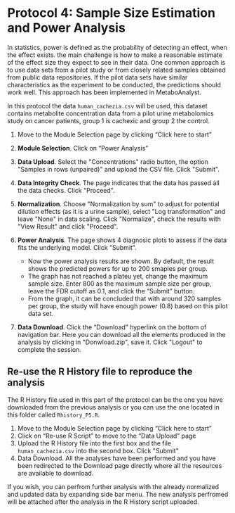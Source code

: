 # Protocol 4: Sample Size Estimation and Power Analysis

In statistics, power is defined as the probability of detecting an effect, when the effect exists. the main challenge is how to make a reasonable estimate of the effect size they expect to see in their data. One common approach is to use data sets from a pilot study or from closely related samples obtained from public data repositories. If the pilot data sets have similar characteristics as the experiment to be conducted, the predictions should work well. This approach has been implemented in MetaboAnalyst.

In this protocol the data `human_cachezia.csv` will be used, this dataset contains metabolite concentration data from a pilot urine metabolomics study on cancer patients, group 1 is cachexic and group 2 the control.

1.	Move to the Module Selection page by clicking “Click here to start”
2.	**Module Selection**. Click on “Power Analysis”
3. **Data Upload**. Select the "Concentrations" radio button, the option "Samples in rows (unpaired)" and upload the CSV file. Click "Submit".
4. **Data Integrity Check**. The page indicates that the data has passed all the data checks. Click "Proceed".
5. **Normalization**. Choose "Normalization by sum" to adjust for potential dilution effects (as it is a urine sample), select "Log transformation" and leave "None" in data scaling. Click "Normalize", check the results with "View Result" and click "Proceed".
6. **Power Analysis**. The page shows 4 diagnosic plots to assess if the data fits the underlying model. Click "Submit".

    - Now the power analysis results are shown. By default, the result shows the predicted powers for up to 200 smaples per group.
    - The graph has not reached a plateu yet, change the maximum sample size. Enter 800 as the maximum sample size per group, leave the FDR cutoff as 0.1, and click the “Submit” button.
    - From the graph, it can be concluded that with around 320 samples per group, the study will have enough power (0.8) based on this pilot data set.
    
7.	**Data Download**. Click the “Download” hyperlink on the bottom of navigation bar. Here you can download all the elements produced in the analysis by clicking in "Donwload.zip", save it. Click "Logout" to complete the session.

## Re-use the R History file to reproduce the analysis

The R History file used in this part of the protocol can be the one you have downloaded from the previous analysis or you can use the one located in this folder called `Rhistory_P5.R`.

1.	Move to the Module Selection page by clicking “Click here to start”
2.	Click on “Re-use R Script” to move to the “Data Upload” page
3.	Upload the R History file into the first box and the file `human_cachezia.csv` into the second box. Click "Submit"
4.	Data Download. All the analyses have been performed and you have been redirected to the Download page directly where all the resources are available to download.

If you wish, you can perfrom further analysis with the already normalized and updated data by expanding side bar menu. The new analysis perfromed will be attached after the analysis in the R History script uploaded.
